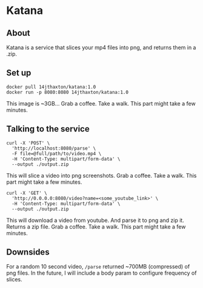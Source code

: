 # Katana

## About
Katana is a service that slices your mp4 files into png, and returns them in a .zip.

## Set up
```
docker pull 14jthaxton/katana:1.0
docker run -p 8080:8080 14jthaxton/katana:1.0
```
This image is ~3GB... Grab a coffee. Take a walk. This part might take a few minutes.

## Talking to the service
```
curl -X 'POST' \
  'http://localhost:8080/parse' \
  -F file=@full/path/to/video.mp4 \
  -H 'Content-Type: multipart/form-data' \
  --output ./output.zip
```
This will slice a video into png screenshots.
Grab a coffee. Take a walk. This part might take a few minutes.

```
curl -X 'GET' \
  'http://0.0.0.0:8080/video?name=<some_youtube_link>' \
  -H 'Content-Type: multipart/form-data' \
  --output ./output.zip
```
This will download a video from youtube. And parse it to png and zip it. Returns a zip file.
Grab a coffee. Take a walk. This part might take a few minutes.

## Downsides
For a random 10 second video, `/parse` returned ~700MB (compressed) of png files. In the future, I will include a body param to configure frequency of slices.